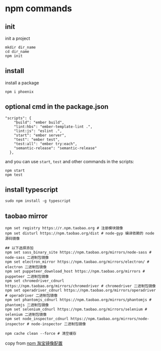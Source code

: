 # npm commands

## init
init a project
``` shell
mkdir dir_name
cd dir_name
npm init
```

## install
install a package

``` shell
npm i phoenix
```

## optional cmd in the package.json

``` shell
"scripts": {
    "build": "ember build",
    "lint:hbs": "ember-template-lint .",
    "lint:js": "eslint .",
    "start": "ember server",
    "test": "ember test",
    "test:all": "ember try:each",
    "semantic-release": "semantic-release"
  },
```
and you can use `start`, `test` and other commands in the scripts:

``` shell
npm start
npm test
```

## install typescript

``` shell
sudo npm install -g typescript
```
## taobao mirror

``` shell
npm set registry https://r.npm.taobao.org # 注册模块镜像
npm set disturl https://npm.taobao.org/dist # node-gyp 编译依赖的 node 源码镜像

## 以下选择添加
npm set sass_binary_site https://npm.taobao.org/mirrors/node-sass # node-sass 二进制包镜像
npm set electron_mirror https://npm.taobao.org/mirrors/electron/ # electron 二进制包镜像
npm set puppeteer_download_host https://npm.taobao.org/mirrors # puppeteer 二进制包镜像
npm set chromedriver_cdnurl https://npm.taobao.org/mirrors/chromedriver # chromedriver 二进制包镜像
npm set operadriver_cdnurl https://npm.taobao.org/mirrors/operadriver # operadriver 二进制包镜像
npm set phantomjs_cdnurl https://npm.taobao.org/mirrors/phantomjs # phantomjs 二进制包镜像
npm set selenium_cdnurl https://npm.taobao.org/mirrors/selenium # selenium 二进制包镜像
npm set node_inspector_cdnurl https://npm.taobao.org/mirrors/node-inspector # node-inspector 二进制包镜像

npm cache clean --force # 清空缓存
```
copy from [npm 淘宝镜像配置](https://gist.github.com/52cik/c1de8926e20971f415dd)
